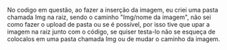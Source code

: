 No codigo em questão, ao fazer a inserção da imagem, eu criei uma pasta chamada Img na raiz, sendo o caminho "Img/nome da imagem",
 não sei como fazer o upload de pasta ou se é possível, por isso tive que upar a imagem na raiz junto com o código,
 se quiser testa-lo não se esqueça de colocalos em uma pasta chamada Img ou de mudar o caminho da imagem.
